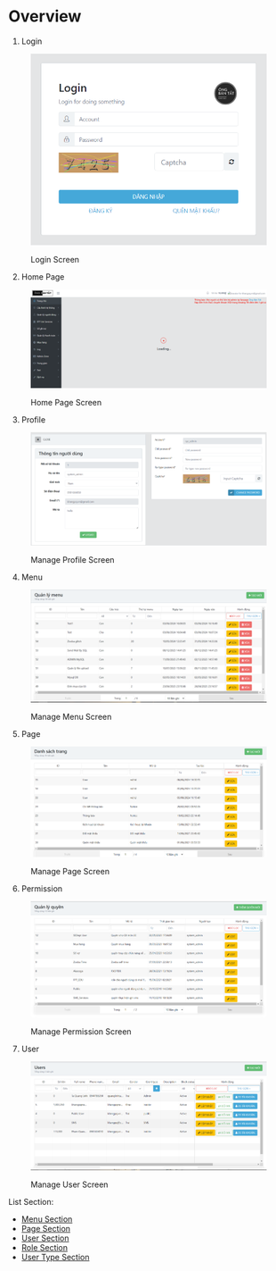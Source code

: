 # Overview

1. Login

<figure><img src="../../README.md/.gitbook/assets/image.png" alt=""><figcaption><p>Login Screen</p></figcaption></figure>

2. Home Page

<figure><img src="../../README.md/.gitbook/assets/image (1).png" alt=""><figcaption><p>Home Page Screen</p></figcaption></figure>

3. Profile

<figure><img src="../../README.md/.gitbook/assets/image (2).png" alt=""><figcaption><p>Manage Profile Screen</p></figcaption></figure>

4. Menu&#x20;

<figure><img src="../../README.md/.gitbook/assets/image (3).png" alt=""><figcaption><p>Manage Menu Screen</p></figcaption></figure>

5. Page

<figure><img src="../../README.md/.gitbook/assets/image (4).png" alt=""><figcaption><p>Manage Page Screen</p></figcaption></figure>

6. Permission

<figure><img src="../../README.md/.gitbook/assets/image (6).png" alt=""><figcaption><p>Manage Permission Screen</p></figcaption></figure>

7. User

<figure><img src="../../README.md/.gitbook/assets/image (7).png" alt=""><figcaption><p>Manage User Screen</p></figcaption></figure>

List Section:

* [Menu Section](broken-reference)
* [Page Section](broken-reference)
* [User Section](broken-reference)
* [Role Section](broken-reference)
* [User Type Section](broken-reference)
